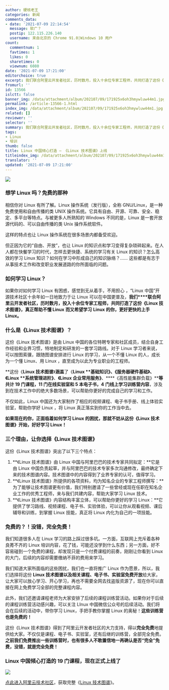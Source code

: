 ```yaml
---
author: 硬核老王
categories: 新闻
comments_data:
- date: '2021-07-09 22:14:54'
  message: 软广？
  postip: 122.115.226.140
  username: 来自北京的 Chrome 91.0|Windows 10 用户
count:
  commentnum: 1
  favtimes: 1
  likes: 0
  sharetimes: 0
  viewnum: 6080
date: '2021-07-09 17:21:00'
editorchoice: true
excerpt: 我们联合阿里云开发者社区，历时数月，投入十余位专家工程师，共同打造了这份《Linux 技术图谱》。
fromurl: ''
id: 13566
islctt: false
banner_img: /data/attachment/album/202107/09/171925x6oh3hmywluw44m1.jpg
permalink: /article-13566-1.html
index_img: /data/attachment/album/202107/09/171925x6oh3hmywluw44m1.jpg
related: []
reviewer: ''
selector: ''
summary: 我们联合阿里云开发者社区，历时数月，投入十余位专家工程师，共同打造了这份《Linux 技术图谱》。
tags:
- Linux
- 培训
thumb: false
title: Linux 中国倾心打造 — 《Linux 技术图谱》上线
titleindex_img: /data/attachment/album/202107/09/171925x6oh3hmywluw44m1.jpg
translator: ''
updated: '2021-07-09 17:21:00'
---
```


![](/data/attachment/album/202107/09/171925x6oh3hmywluw44m1.jpg)


### 想学 Linux 吗？免费的那种


相信你对 Linux 有所了解。Linux 操作系统（发行版），全称 GNU/Linux，是一种免费使用和自由传播的类 UNIX 操作系统。它具有自由、开源、可靠、安全、稳定、多平台等特点。与被更多人所熟知的 Windows 不同的是，Linux 是一套开放源代码的、可以自由传播的类 Unix 操作系统软件。


这样的特点也让 Linux 操作系统在很多场景内都备受欢迎。


但正因为它的“自由、开放”，也让 Linux 的知识点和学习变得复杂琐碎起来。在人人都在快餐学习的时代，怎样去更快捷、系统的学习有关 Linux 的知识？怎么高效的学习 Linux 知识？如何在学习中形成自己的知识脉络？...... 这些都是有志于从事技术工作和改变职业发展道路的你所面临的问题。


### 如何学习 Linux？


如果你对如何学习 Linux 有困惑，感觉到无从着手，不用担心 ，“Linux 中国”开源技术社区十余年如一日地致力于让 Linux 可以在中国更普及，**我们****联合阿里云开发者社区，历时数月，****投入十余位专家工程师，****共同打造了****这份《****Linux 技术图谱****》****，****真正****帮助不懂 Linux** **而又希望学习** **Linux 的你，更好更快的上手 Linux。**


### 什么是《Linux 技术图谱》？


这份《Linux 技术图谱》是由 Linux 中国的各位特聘专家和社区成员，结合自身工作经验和业界习惯，特地制定和研发的一套学习路线。对于 Linux 学习者来说，可以按图索骥，跟随图谱安排进行 Linux 的学习，从一个不懂 Linux 的人，成长为一个懂 Linux、用 Linux ，直至成为以此为专业职业的工程师。


**这份《****Linux 技术图谱****》****涵盖****了《****Linux** **基础知识》****、****《服务器硬件基础》****、****《****Linux** **系统管理进阶》****、****《****Linux 企业****常用服务》****、****《高性能集群负载》****等共计 19 门课程，11 门在线实验室和 5 本电子书，4** **门线上学习训练营内容**，涉及到在技术工作中的绝大多数场景，可以帮助你更好的完成自己的学习和工作。


不仅如此，Linux 中国还为大家制作了相应的视频课程、电子书手册、线上体验实验室，帮助你学好 Linux ，将 Linux 真正落实到你的工作当中去。


**如果现在的你，正面临着如何学习 Linux 的困扰，那就不妨从这份《Linux 技术图谱》开始，好好学习 Linux！**


### 三个理由，让你选择《Linux 技术图谱》


这份《Linux 技术图谱》突出了以下三个特点：


1. **《Linux 技术图谱》由 Linux 中国与阿里巴巴的技术专家共同拟定：**它是由 Linux 中国负责起草，并与阿里巴巴的技术专家多次沟通修改，最终确定下来的技术图谱内容。技术图谱中的内容得到了业界专家的认可，值得学习。
2. **《Linux 技术图谱》所提供的各项资料，均为知名企业的专家工程师撰写：**为了能够让技术图谱更有价值，我们特别邀请了一些曾经或现在任职在知名企业工作的优秀工程师，来与我们共建内容，帮助大家学习 Linux 技术。
3. **《Linux 技术图谱》内容结构丰富立体，可以帮助你更好的学习 Linux：**它提供了学习路线、视频课程、电子书、实验体验，可以让你从观看视频、课后辅导和训练，到掌握 Linux 技能，真正将 Linux 内化为自己的一项技能。


### 免费的？！没错，完全免费！


我们知道很多人在 Linux 学习的路上踩过很多坑。一方面，互联网上充斥着各种良莠不齐的 Linux 培训内容，花了钱，可能还没学到什么东西；另一方面，好不容易碰到一个免费的课程，却发现只是一个付费课程的前奏，刚刚让你看到 Linux 的大门，后续的内容却需要缴纳不菲的费用来学习。


我们知道大家所面临的这些困扰，我们也一直将推广 Linux 作为愿景，所以，我们选择将这份 **Linux 技术图谱以及相关课程、****电子书、实验室****免费开放**给大家，让大家可以放心学习、开心学习，再也不需要全网去找盗版资源了，现在你可以直接在网上免费学习全部的完整课程内容。


此外，我们还邀请课程老师为大家安排了后续的课程训练营活动。如果你对于后续的课程训练营活动感兴趣，可以关注 LInux 中国微信公众号的后续活动。我们将会在后续的活动中，带你学习 Linux，手把手教你掌握 Linux 的奥秘！**这些训练营也是免费的！**


这份《Linux 技术图谱》得到了阿里云开发者社区的大力支持，得以**完全免费**地提供给大家。不仅仅是课程、电子书、实验室，还有后继的训练营，全部完全免费。**之前我们免费推出一些训练营时，也有很多人不敢置信地一再确认是否“完全”免费，没错，就是完全免费！**


### Linux 中国倾心打造的 19 门课程，现在正式上线了


![](/data/attachment/album/202107/09/172037jpvy3w22q3srzcr9.jpg)


[点此进入阿里云技术社区](https://click.aliyun.com/m/1000280751/)，获取完整《[Linux 技术图谱](https://click.aliyun.com/m/1000280751/)》。